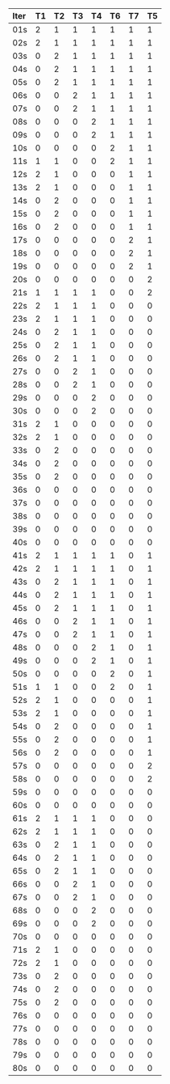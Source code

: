 |Iter|T1|T2|T3|T4|T6|T7|T5|
|:--|:--|:--|:--|:--|:--|:--|:--|
|01s|2| 1| 1| 1| 1| 1| 1| 
|02s|2| 1| 1| 1| 1| 1| 1| 
|03s|0| 2| 1| 1| 1| 1| 1| 
|04s|0| 2| 1| 1| 1| 1| 1| 
|05s|0| 2| 1| 1| 1| 1| 1| 
|06s|0| 0| 2| 1| 1| 1| 1| 
|07s|0| 0| 2| 1| 1| 1| 1| 
|08s|0| 0| 0| 2| 1| 1| 1| 
|09s|0| 0| 0| 2| 1| 1| 1|
|10s|0| 0| 0| 0| 2| 1| 1|
|11s|1| 1| 0| 0| 2| 1| 1|
|12s|2| 1| 0| 0| 0| 1| 1|
|13s|2| 1| 0| 0| 0| 1| 1|
|14s|0| 2| 0| 0| 0| 1| 1|
|15s|0| 2| 0| 0| 0| 1| 1|
|16s|0| 2| 0| 0| 0| 1| 1|
|17s|0| 0| 0| 0| 0| 2| 1|
|18s|0| 0| 0| 0| 0| 2| 1|
|19s|0| 0| 0| 0| 0| 2| 1|
|20s|0| 0| 0| 0| 0| 0| 2|
|21s|1| 1| 1| 1| 0| 0| 2|
|22s|2| 1| 1| 1| 0| 0| 0|
|23s|2| 1| 1| 1| 0| 0| 0|
|24s|0| 2| 1| 1| 0| 0| 0|
|25s|0| 2| 1| 1| 0| 0| 0|
|26s|0| 2| 1| 1| 0| 0| 0|
|27s|0| 0| 2| 1| 0| 0| 0|
|28s|0| 0| 2| 1| 0| 0| 0|
|29s|0| 0| 0| 2| 0| 0| 0|
|30s|0| 0| 0| 2| 0| 0| 0|
|31s|2| 1| 0| 0| 0| 0| 0|
|32s|2| 1| 0| 0| 0| 0| 0|
|33s|0| 2| 0| 0| 0| 0| 0|
|34s|0| 2| 0| 0| 0| 0| 0|
|35s|0| 2| 0| 0| 0| 0| 0|
|36s|0| 0| 0| 0| 0| 0| 0|
|37s|0| 0| 0| 0| 0| 0| 0|
|38s|0| 0| 0| 0| 0| 0| 0|
|39s|0| 0| 0| 0| 0| 0| 0|
|40s|0| 0| 0| 0| 0| 0| 0|
|41s|2| 1| 1| 1| 1| 0| 1|
|42s|2| 1| 1| 1| 1| 0| 1|
|43s|0| 2| 1| 1| 1| 0| 1|
|44s|0| 2| 1| 1| 1| 0| 1|
|45s|0| 2| 1| 1| 1| 0| 1|
|46s|0| 0| 2| 1| 1| 0| 1|
|47s|0| 0| 2| 1| 1| 0| 1|
|48s|0| 0| 0| 2| 1| 0| 1|
|49s|0| 0| 0| 2| 1| 0| 1|
|50s|0| 0| 0| 0| 2| 0| 1|
|51s|1| 1| 0| 0| 2| 0| 1|
|52s|2| 1| 0| 0| 0| 0| 1|
|53s|2| 1| 0| 0| 0| 0| 1|
|54s|0| 2| 0| 0| 0| 0| 1|
|55s|0| 2| 0| 0| 0| 0| 1|
|56s|0| 2| 0| 0| 0| 0| 1|
|57s|0| 0| 0| 0| 0| 0| 2|
|58s|0| 0| 0| 0| 0| 0| 2|
|59s|0| 0| 0| 0| 0| 0| 0|
|60s|0| 0| 0| 0| 0| 0| 0|
|61s|2| 1| 1| 1| 0| 0| 0|
|62s|2| 1| 1| 1| 0| 0| 0|
|63s|0| 2| 1| 1| 0| 0| 0|
|64s|0| 2| 1| 1| 0| 0| 0|
|65s|0| 2| 1| 1| 0| 0| 0|
|66s|0| 0| 2| 1| 0| 0| 0|
|67s|0| 0| 2| 1| 0| 0| 0|
|68s|0| 0| 0| 2| 0| 0| 0|
|69s|0| 0| 0| 2| 0| 0| 0|
|70s|0| 0| 0| 0| 0| 0| 0|
|71s|2| 1| 0| 0| 0| 0| 0|
|72s|2| 1| 0| 0| 0| 0| 0|
|73s|0| 2| 0| 0| 0| 0| 0|
|74s|0| 2| 0| 0| 0| 0| 0|
|75s|0| 2| 0| 0| 0| 0| 0|
|76s|0| 0| 0| 0| 0| 0| 0|
|77s|0| 0| 0| 0| 0| 0| 0|
|78s|0| 0| 0| 0| 0| 0| 0|
|79s|0| 0| 0| 0| 0| 0| 0|
|80s|0| 0| 0| 0| 0| 0| 0|